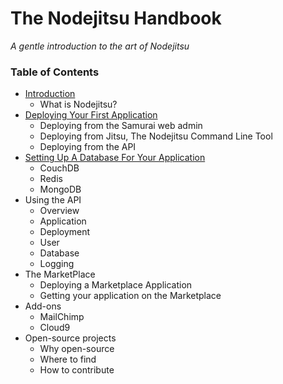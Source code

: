 # The Nodejitsu Handbook

*A gentle introduction to the art of Nodejitsu*

### Table of Contents

- [Introduction]()
   - What is Nodejitsu?
- [Deploying Your First Application](2_Deploying_Your_First_Application.md)
   - Deploying from the Samurai web admin
   - Deploying from Jitsu, The Nodejitsu Command Line Tool 
   - Deploying from the API
- [Setting Up A Database For Your Application](3_Setting_Up_A_Database_For_Your_Application.md)
    - CouchDB
    - Redis
    - MongoDB
- Using the API
    - Overview
    - Application
    - Deployment
    - User
    - Database
    - Logging
- The MarketPlace
   - Deploying a Marketplace Application
   - Getting your application on the Marketplace
- Add-ons
    - MailChimp
    - Cloud9
- Open-source projects
    - Why open-source
    - Where to find
    - How to contribute


